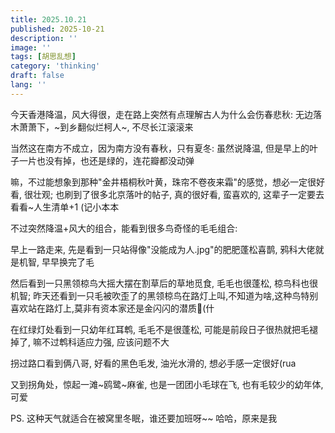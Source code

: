 ```yaml
---
title: 2025.10.21
published: 2025-10-21
description: ''
image: ''
tags: [胡思乱想]
category: 'thinking'
draft: false 
lang: ''
---
```


今天香港降温，风大得很，走在路上突然有点理解古人为什么会伤春悲秋: 无边落木萧萧下，~到乡翻似烂柯人~, 不尽长江滚滚来

当然这在南方不成立，因为南方没有春秋，只有夏冬: 虽然说降温, 但是早上的叶子一片也没有掉，也还是绿的，连花瓣都没动弹

嘛，不过能想象到那种"金井梧桐秋叶黄，珠帘不卷夜来霜"的感觉，想必一定很好看, 很壮观; 也刷到了很多北京落叶的帖子, 真的很好看, 蛮喜欢的, 这辈子一定要去看看~人生清单+1 (记小本本

不过突然降温+风大的组合，能看到很多鸟奇怪的毛毛组合: 

早上一路走来, 先是看到一只站得像"没能成为人.jpg"的肥肥蓬松喜鹊, 鸦科大佬就是机智, 早早换完了毛

然后看到一只黑领椋鸟大摇大摆在割草后的草地觅食, 毛毛也很蓬松, 椋鸟科也很机智; 昨天还看到一只毛被吹歪了的黑领椋鸟在路灯上叫,不知道为啥,这种鸟特别喜欢站在路灯上,莫非有资本家还是金闪闪的潜质🤔(什

在红绿灯处看到一只幼年红耳鹎, 毛毛不是很蓬松, 可能是前段日子很热就把毛褪掉了, 嘛不过鹎科适应力强, 应该问题不大

拐过路口看到俩八哥, 好看的黑色毛发, 油光水滑的, 想必手感一定很好(rua

又到拐角处，惊起一滩~鸥鹭~麻雀, 也是一团团小毛球在飞, 也有毛较少的幼年体, 可爱

PS. 这种天气就适合在被窝里冬眠，谁还要加班呀~~ 哈哈，原来是我